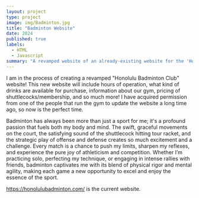 ```yaml
---
layout: project
type: project
image: img/Badminton.jpg
title: "Badminton Website"
date: 2024
published: true
labels:
  - HTML
  - Javascript
summary: "A revamped website of an already-existing website for the 'Honolulu Badminton Club' gym here in Honolulu, Hawaii."
---
```


I am in the process of creating a revamped "Honolulu Badminton Club" website! This new website will include hours of operation, what kind of drinks are available for purchase, information about our gym, pricing of shuttlecocks/membership, and so much more! I have acquired permission from one of the people that run the gym to update the website a long time ago, so now is the perfect time.

Badminton has always been more than just a sport for me; it's a profound passion that fuels both my body and mind. The swift, graceful movements on the court, the satisfying sound of the shuttlecock hitting tour racket, and the strategic play of offense and defense creates so much excitement and a challenge. Every match is a chance to push my limits, sharpen my reflexes, and experience the pure joy of athleticism and competition. Whether I’m practicing solo, perfecting my technique, or engaging in intense rallies with friends, badminton captivates me with its blend of physical rigor and mental agility, making each game a new opportunity to excel and enjoy the essence of the sport.

https://honolulubadminton.com/ is the current website.
